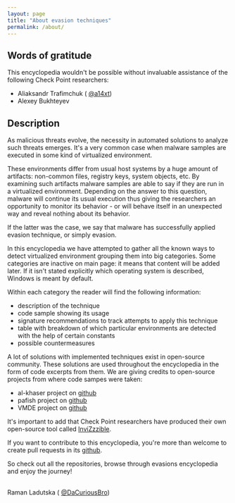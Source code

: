 ```yaml
---
layout: page
title: "About evasion techniques"
permalink: /about/
---
```


<h2>Words of gratitude</h2>

This encyclopedia wouldn't be possible without invaluable assistance of the following Check Point researchers:
<ul>
<li>Aliaksandr Trafimchuk (<i class="fa fa-twitter fa-lg" style="color:#1DA1F2"></i> <a href="https://twitter.com/a14xt">@a14xt</a>)</li>
<li>Alexey Bukhteyev</li>
</ul>

<h2>Description</h2>

As malicious threats evolve, the necessity in automated solutions to analyze such threats emerges. It's a very common case when malware samples are executed in some kind of virtualized environment.

These environments differ from usual host systems by a huge amount of artifacts: non-common files, registry keys, system objects, etc. By examining such artifacts malware samples are able to say if they are run in a virtualized environment. Depending on the answer to this question, malware will continue its usual execution thus giving the researchers an opportunity to monitor its behavior - or will behave itself in an unexpected way and reveal nothing about its behavior. 

If the latter was the case, we say that malware has successfully applied evasion technique, or simply evasion.

In this encyclopedia we have attempted to gather all the known ways to detect virtualized environment grouping them into big categories. Some categories are inactive on main page: it means that content will be added later. If it isn't stated explicitly which operating system is described, Windows is meant by default.

Within each category the reader will find the following information:
<ul>
<li>description of the technique</li>
<li>code sample showing its usage</li>
<li>signature recommendations to track attempts to apply this technique</li>
<li>table with breakdown of which particular environments are detected with the help of certain constants</li>
<li>possible countermeasures</li>
</ul>

A lot of solutions with implemented techniques exist in open-source community. These solutions are used throughout the encyclopedia in the form of code excerpts from them. We are giving credits to open-source projects from where code sampes were taken: 
<ul>
<li>al-khaser project on <a href="https://github.com/LordNoteworthy/al-khaser">github</a></li>
<li>pafish project on <a href="https://github.com/a0rtega/pafish">github</a></li>
<li>VMDE project on <a href="https://github.com/hfiref0x/VMDE">github</a></li>
</ul>

It's important to add that Check Point researchers have produced their own open-source tool called <a href="https://github.com/CheckPointSW/InviZzzible">InviZzzible</a>.

If you want to contribute to this encyclopedia, you're more than welcome to create pull requests in its <a href="https://github.com/CheckPointSW/Evasions">github</a>.

So check out all the repositories, browse through evasions encyclopedia and enjoy the journey!

<br />
Raman Ladutska (<i class="fa fa-twitter fa-lg" style="color:#1DA1F2"></i> <a href="https://twitter.com/DaCuriousBro">@DaCuriousBro</a>)
<br />
<br />
